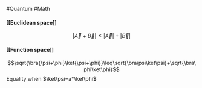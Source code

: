 #Quantum #Math 
#### [[Euclidean space]]
$$|\vec{A}+\vec{B}|\leq |\vec{A}|+|\vec{B}|$$
#### [[Function space]]
$$\sqrt{\bra{\psi+\phi}\ket{\psi+\phi}}\leq\sqrt{\bra\psi\ket\psi}+\sqrt{\bra\phi\ket\phi}$$
Equality when $\ket\psi=a*\ket\phi$